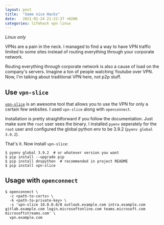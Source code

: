 ```yaml
---
layout: post
title:  "Some nice Hacks"
date:   2021-02-24 21:22:37 +0200
categories: lifehack vpn linux
---
```


_Linux only_

VPNs are a pain in the neck. I managed to find a way to have VPN traffic limited to some sites instead of routing everything through your corporate network.

Routing everything through corporate network is also a cause of load on the company's servers. Imagine a ton of people watching Youtube over VPN. Now, I'm talking about traditional VPN here, not p2p stuff.

## Use `vpn-slice`

[`vpn-slice`](https://github.com/dlenski/vpn-slice) is an awesome tool that allows you to use the VPN for only a certain few websites. I used `vpn-slice` along with `openconnect`.

Installation is pretty straightforward if you follow the documentation. Just make sure the `root` user sees the binary. I installed `pyenv` seperately for the `root` user and configured the global python env to be 3.9.2 (`pyenv global 3.9.2`).

That's it. Now install `vpn-slice`:

```console
$ pyenv global 3.9.2  # or whatever version you want
$ pip install --upgrade pip
$ pip install dnspython  # recommended in project README
$ pip install vpn-slice
```

## Usage with `openconnect`
```console
$ openconnect \
  -c <path-to-certs> \
  -k <path-to-private-key> \
  -s 'vpn-slice 10.0.0.0/8 outlook.example.com intra.example.com gitlab.example.com login.microsoftonline.com teams.microsoft.com microsoftstreams.com' \
  vpn.example.com
```
